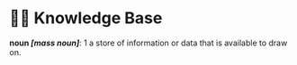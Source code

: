 # 🙇🏽 Knowledge Base

__noun *[mass noun]*__: 1 a store of information or data that is available to draw on.